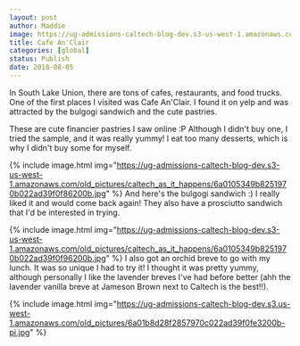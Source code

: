 ```yaml
---
layout: post
author: Maddie
image: https://ug-admissions-caltech-blog-dev.s3-us-west-1.amazonaws.com/old_pictures/caltech_as_it_happens/6a0105349b8251970b022ad39f0f7a200b.jpg
title: Cafe An'Clair
categories: [global]
status: Publish
date: 2018-08-05
---
```


In South Lake Union, there are tons of cafes, restaurants, and food trucks. One of the first places I visited was Cafe An'Clair. I found it on yelp and was attracted by the bulgogi sandwich and the cute pastries.

These are cute financier pastries I saw online :P Although I didn't buy one, I tried the sample, and it was really yummy! I eat too many desserts, which is why I didn't buy some for myself.


{% include image.html img="https://ug-admissions-caltech-blog-dev.s3-us-west-1.amazonaws.com/old_pictures/caltech_as_it_happens/6a0105349b8251970b022ad39f0f86200b.jpg" %}
And here's the bulgogi sandwich :) I really liked it and would come back again! They also have a prosciutto sandwich that I'd be interested in trying.


{% include image.html img="https://ug-admissions-caltech-blog-dev.s3-us-west-1.amazonaws.com/old_pictures/caltech_as_it_happens/6a0105349b8251970b022ad39f0f96200b.jpg" %}
I also got an orchid breve to go with my lunch. It was so unique I had to try it! I thought it was pretty yummy, although personally I like the lavender breves I've had before better (ahh the lavender vanilla breve at Jameson Brown next to Caltech is the best!!).


{% include image.html img="https://ug-admissions-caltech-blog-dev.s3.us-west-1.amazonaws.com/old_pictures/6a01b8d28f2857970c022ad39f0fe3200b-pi.jpg" %}
